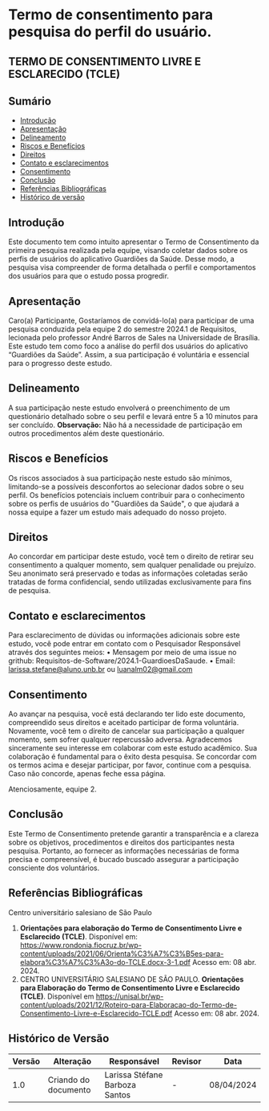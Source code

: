 # Termo de consentimento para pesquisa do perfil do usuário.

## TERMO DE CONSENTIMENTO LIVRE E ESCLARECIDO (TCLE)

## Sumário
* [Introdução](#Introdução)
* [Apresentação](#Apresentação)
* [Delineamento](#Delineamento)
* [Riscos e Benefícios](#Riscos-e-Benefícios)
* [Direitos](#Direitos)
* [Contato e esclarecimentos](#Contato-e-esclarecimentos)
* [Consentimento](#Consentimento)
* [Conclusão](#Conclusão)
* [Referências Bibliográficas](#Referências-Bibliográficas)
* [Histórico de versão](#Histórico-de-versão)

## Introdução

Este documento tem como intuito apresentar o Termo de Consentimento da primeira pesquisa realizada pela equipe, visando coletar dados sobre os perfis de usuários do aplicativo Guardiões da Saúde. Desse modo, a pesquisa visa compreender de forma detalhada o perfil e comportamentos dos usuários para que o estudo possa progredir.

## Apresentação

Caro(a) Participante,
Gostaríamos de convidá-lo(a) para participar de uma pesquisa conduzida pela equipe 2 do semestre 2024.1 de Requisitos, lecionada pelo professor André Barros de Sales na Universidade de Brasília. 
Este estudo tem como foco a análise do perfil dos usuários do aplicativo “Guardiões da Saúde”. Assim, a sua participação é voluntária e essencial para o progresso deste estudo.

## Delineamento
A sua participação neste estudo envolverá o preenchimento de um questionário detalhado sobre o seu perfil e levará entre 5 a 10 minutos para ser concluído. 
**Observação:** Não há a necessidade de participação em outros procedimentos além deste questionário.

## Riscos e Benefícios
Os riscos associados à sua participação neste estudo são mínimos, limitando-se a possíveis desconfortos ao selecionar dados sobre o seu perfil. 
Os benefícios potenciais incluem contribuir para o conhecimento sobre os perfis de usuários do "Guardiões da Saúde", o que ajudará a nossa equipe a fazer um estudo mais adequado do nosso projeto.
## Direitos
Ao concordar em participar deste estudo, você tem o direito de retirar seu consentimento a qualquer momento, sem qualquer penalidade ou prejuízo. Seu anonimato será preservado e todas as informações coletadas serão tratadas de forma confidencial, sendo utilizadas exclusivamente para fins de pesquisa.

## Contato e esclarecimentos
Para esclarecimento de dúvidas ou informações adicionais sobre este estudo, você pode entrar em contato com o Pesquisador Responsável através dos seguintes meios:
    • Mensagem por meio de uma issue no grithub: Requisitos-de-Software/2024.1-GuardioesDaSaude.
    • Email: larissa.stefane@aluno.unb.br ou luanalm02@gmail.com

## Consentimento
Ao avançar na pesquisa, você está declarando ter lido este documento, compreendido seus direitos e aceitado participar de forma voluntária. Novamente, você tem o direito de cancelar sua participação a qualquer momento, sem sofrer qualquer repercussão adversa.
Agradecemos sinceramente seu interesse em colaborar com este estudo acadêmico. Sua colaboração é fundamental para o êxito desta pesquisa.
Se concordar com os termos acima e desejar participar, por favor, continue com a pesquisa. Caso não concorde, apenas feche essa página.

Atenciosamente, equipe 2.

## Conclusão
Este Termo de Consentimento pretende garantir a transparência e a clareza sobre os objetivos, procedimentos e direitos dos participantes nesta pesquisa. Portanto, ao fornecer as informações necessárias de forma precisa e compreensível, é bucado buscado assegurar a participação consciente dos voluntários.

## Referências Bibliográficas


Centro universitário salesiano de São Paulo
1. **Orientações para elaboração do Termo de Consentimento Livre e Esclarecido (TCLE)**. Disponível em: <https://www.rondonia.fiocruz.br/wp-content/uploads/2021/06/Orienta%C3%A7%C3%B5es-para-elabora%C3%A7%C3%A3o-do-TCLE.docx-3-1.pdf>   Acesso em: 08 abr. 2024.
2. CENTRO UNIVERSITÁRIO SALESIANO DE SÃO PAULO. **Orientações para Elaboração do Termo de Consentimento Livre e Esclarecido (TCLE)**. Disponível em <https://unisal.br/wp-content/uploads/2021/12/Roteiro-para-Elaboracao-do-Termo-de-Consentimento-Livre-e-Esclarecido-TCLE.pdf> Acesso em: 08 abr. 2024.

##  Histórico de Versão
| Versão | Alteração | Responsável | Revisor | Data |
| - | - | - | - | - |
| 1.0 | Criando do documento | Larissa Stéfane Barboza Santos |  - | 08/04/2024|
